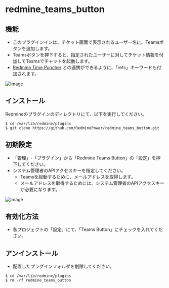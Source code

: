 # redmine_teams_button

## 機能

- このプラグインインは、チケット画面で表示されるユーザー名に、Teamsボタンを追加します。
- Teamsボタンを押下すると、指定されたユーザーに対してチケット情報を付加してTeamsでチャットを起動します。
- [Redmine Time Puncher](https://www.redmine-power.com/) との連携ができるように、「refs」キーワードも付加されます。

![image](https://user-images.githubusercontent.com/87136359/203744934-0c5877ee-4772-4601-8236-ec397cf33b9c.png)

## インストール

Redmineのプラグインのディレクトリにて、以下を実行してください。

```
$ cd /var/lib/redmine/plugins
$ git clone https://github.com/RedminePower/redmine_teams_button.git
```

## 初期設定

- 「管理」-「プラグイン」から「Redmine Teams Button」の「設定」を押下してください。
- システム管理者のAPIアクセスキーを指定してください。
  - Teamsを起動するために、メールアドレスを取得します。
  - メールアドレスを取得するためには、システム管理者のAPIアクセスキーが必要になります。

![image](https://user-images.githubusercontent.com/87136359/203745310-55a4f905-73fe-4aa3-92f7-6262d1f6fa32.png)

## 有効化方法

- 各プロジェクトの「設定」にて、「Teams Button」にチェックを入れてください。

## アンインストール

- 配置したプラグインフォルダを削除してください。

```
$ cd /var/lib/redmine/plugins
$ rm -rf redmine_teams_button
```
